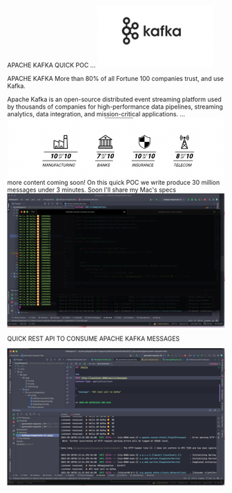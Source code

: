 APACHE KAFKA QUICK POC
...
![](src/main/imgs/k1.png)

APACHE KAFKA
More than 80% of all Fortune 100 companies trust, and use Kafka.

Apache Kafka is an open-source distributed event streaming platform used by thousands of companies for high-performance data pipelines, streaming analytics, data integration, and mission-critical applications.
...
![](src/main/imgs/k2.png)
more content coming soon!
On this quick POC we write produce 30 million messages under
3 minutes. Soon I'll share my Mac's specs
![](src/main/imgs/k30mil.png)

QUICK REST API TO CONSUME APACHE KAFKA MESSAGES

![](src/main/imgs/k-quick-rest-api-1.png)